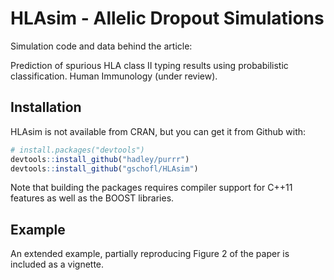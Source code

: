 # HLAsim - Allelic Dropout Simulations

Simulation code and data behind the article:

Prediction of spurious HLA class II typing results using probabilistic classification.
Human Immunology (under review).

## Installation

HLAsim is not available from CRAN, but you can get it from Github with:

```R
# install.packages("devtools")
devtools::install_github("hadley/purrr")
devtools::install_github("gschofl/HLAsim")
```

Note that building the packages requires compiler support for C++11 features as well as the BOOST libraries.

## Example

An extended example, partially reproducing Figure 2 of the paper is included as a vignette. 

